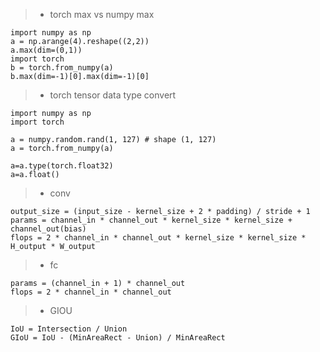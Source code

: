 > * torch max vs numpy max
```shell
import numpy as np
a = np.arange(4).reshape((2,2))
a.max(dim=(0,1))
import torch 
b = torch.from_numpy(a)
b.max(dim=-1)[0].max(dim=-1)[0]
```


> * torch tensor data type convert
```shell
import numpy as np
import torch

a = numpy.random.rand(1, 127) # shape (1, 127)
a = torch.from_numpy(a)

a=a.type(torch.float32)
a=a.float()
```


> * conv
```
output_size = (input_size - kernel_size + 2 * padding) / stride + 1
params = channel_in * channel_out * kernel_size * kernel_size + channel_out(bias)
flops = 2 * channel_in * channel_out * kernel_size * kernel_size * H_output * W_output
```

> * fc
```
params = (channel_in + 1) * channel_out
flops = 2 * channel_in * channel_out
```


> * GIOU
```
IoU = Intersection / Union
GIoU = IoU - (MinAreaRect - Union) / MinAreaRect
```
